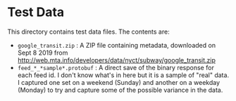 # Test Data

This directory contains test data files. The contents are:

* `google_transit.zip` : A ZIP file containing metadata, downloaded on Sept 8 2019 from http://web.mta.info/developers/data/nyct/subway/google_transit.zip
* `feed_*_*sample*.protobuf` : A direct save of the binary response for each feed id. I don't know what's in here but it is a sample of "real" data. I captured one set on a weekend (Sunday) and another on a weekday (Monday) to try and capture some of the possible variance in the data.

